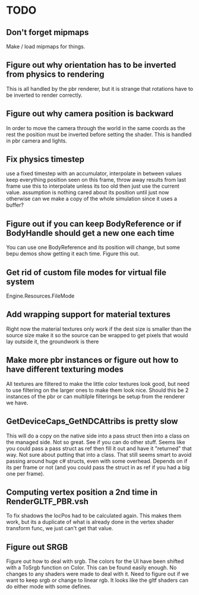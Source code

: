 # TODO

## Don't forget mipmaps
Make / load mipmaps for things.

## Figure out why orientation has to be inverted from physics to rendering
This is all handled by the pbr renderer, but it is strange that rotations have to be inverted to render correctly.

## Figure out why camera position is backward
In order to move the camera through the world in the same coords as the rest the position must be inverted before setting the shader. This is
handled in pbr camera and lights.

## Fix physics timestep
use a fixed timestep with an accumulator, interpolate in between values
keep everything position seen on this frame, throw away results from last frame use this to interpolate unless its too old then just use the current value. assumption is nothing cared about its position until just now
otherwise can we make a copy of the whole simulation since it uses a buffer?

## Figure out if you can keep BodyReference or if BodyHandle should get a new one each time
You can use one BodyReference and its position will change, but some bepu demos show getting it each time. Figure this out.

## Get rid of custom file modes for virtual file system
Engine.Resources.FileMode

## Add wrapping support for material textures
Right now the material textures only work if the dest size is smaller than the source size
make it so the source can be wrapped to get pixels that would lay outside it, the groundwork is there

## Make more pbr instances or figure out how to have different texturing modes
All textures are filtered to make the little color textures look good, but need to use filtering on the larger ones to make them look nice.
Should this be 2 instances of the pbr or can multilple filterings be setup from the renderer we have.

## GetDeviceCaps_GetNDCAttribs is pretty slow
This will do a copy on the native side into a pass struct then into a class on the managed side. Not so great. See if you can do other stuff.
Seems like you could pass a pass struct as ref then fill it out and have it "returned" that way. Not sure about putting that into a class. That still
seems smart to avoid passing around huge c# structs, even with some overhead. Depends on if its per frame or not (and you could pass the struct in as ref
if you had a big one per frame).

## Computing vertex position a 2nd time in RenderGLTF_PBR.vsh
To fix shadows the locPos had to be calculated again. This makes them work, but its a duplicate of what is already done in the vertex shader transform func, we just
can't get that value.

## Figure out SRGB
Figure out how to deal with srgb. The colors for the UI have been shifted with a ToSrgb function on Color. This can be found easily enough.
No changes to any shaders were made to deal with it. Need to figure out if we want to keep srgb or change to linear rgb. It looks like the gltf
shaders can do either mode with some defines.